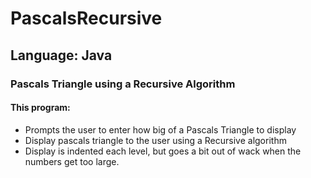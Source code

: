 # PascalsRecursive
## Language: Java
### Pascals Triangle using a Recursive Algorithm
#### This program:
- Prompts the user to enter how big of a Pascals Triangle to display
- Display pascals triangle to the user using a Recursive algorithm
- Display is indented each level, but goes a bit out of wack when the numbers get too large.
